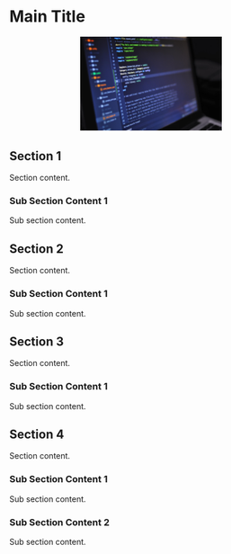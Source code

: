 # Main Title

<p align="center">
  <img src="images/code.jpg" width="50%">
</p>

## Section 1
Section content.

### Sub Section Content 1
Sub section content.

## Section 2
Section content.

### Sub Section Content 1
Sub section content.

## Section 3
Section content.

### Sub Section Content 1
Sub section content.

## Section 4
Section content.

### Sub Section Content 1
Sub section content.

### Sub Section Content 2
Sub section content.
